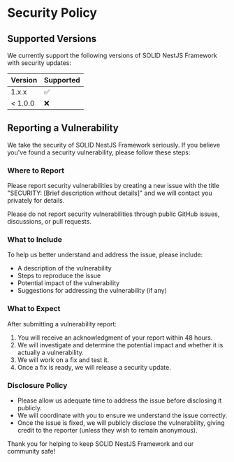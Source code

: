 # Security Policy

## Supported Versions

We currently support the following versions of SOLID NestJS Framework with security updates:

| Version | Supported          |
| ------- | ------------------ |
| 1.x.x   | :white_check_mark: |
| < 1.0.0 | :x:                |

## Reporting a Vulnerability

We take the security of SOLID NestJS Framework seriously. If you believe you've found a security vulnerability, please follow these steps:

### Where to Report

Please report security vulnerabilities by creating a new issue with the title "SECURITY: [Brief description without details]" and we will contact you privately for details.

Please do not report security vulnerabilities through public GitHub issues, discussions, or pull requests.

### What to Include

To help us better understand and address the issue, please include:

- A description of the vulnerability
- Steps to reproduce the issue
- Potential impact of the vulnerability
- Suggestions for addressing the vulnerability (if any)

### What to Expect

After submitting a vulnerability report:

1. You will receive an acknowledgment of your report within 48 hours.
2. We will investigate and determine the potential impact and whether it is actually a vulnerability.
3. We will work on a fix and test it.
4. Once a fix is ready, we will release a security update.

### Disclosure Policy

- Please allow us adequate time to address the issue before disclosing it publicly.
- We will coordinate with you to ensure we understand the issue correctly.
- Once the issue is fixed, we will publicly disclose the vulnerability, giving credit to the reporter (unless they wish to remain anonymous).

Thank you for helping to keep SOLID NestJS Framework and our community safe!
